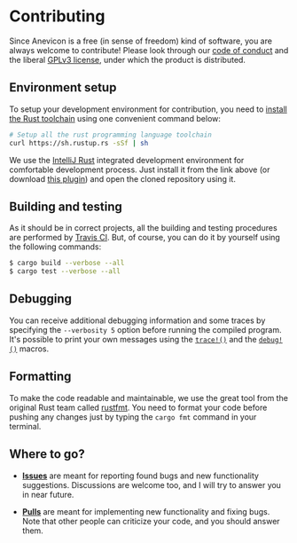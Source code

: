 # Contributing
Since Anevicon is a free (in sense of freedom) kind of software, you are always welcome to contribute! Please look through our [code of conduct](https://github.com/Gymmasssorla/anevicon/blob/master/CODE_OF_CONDUCT.md) and the liberal [GPLv3 license](https://github.com/Gymmasssorla/anevicon/blob/master/LICENSE), under which the product is distributed.

## Environment setup
To setup your development environment for contribution, you need to [install the Rust toolchain](https://www.rust-lang.org/tools/install) using one convenient command below:

```bash
# Setup all the rust programming language toolchain
curl https://sh.rustup.rs -sSf | sh
```

We use the [IntelliJ Rust](https://intellij-rust.github.io/) integrated development environment for comfortable development process. Just install it from the link above (or download [this plugin](https://plugins.jetbrains.com/plugin/8182-rust)) and open the cloned repository using it.

## Building and testing
As it should be in correct projects, all the building and testing procedures are performed by [Travis CI](https://travis-ci.com/Gymmasssorla/anevicon). But, of course, you can do it by yourself using the following commands:

```bash
$ cargo build --verbose --all
$ cargo test --verbose --all
```

## Debugging
You can receive additional debugging information and some traces by specifying the `--verbosity 5` option before running the compiled program. It's possible to print your own messages using the [`trace!()`](https://docs.rs/log/0.4.6/log/macro.trace.html) and the [`debug!()`](https://docs.rs/log/0.4.6/log/macro.debug.html) macros.

## Formatting
To make the code readable and maintainable, we use the great tool from the original Rust team called [rustfmt](https://github.com/rust-lang/rustfmt). You need to format your code before pushing any changes just by typing the `cargo fmt` command in your terminal.

## Where to go?
 - **[Issues](https://github.com/Gymmasssorla/anevicon/issues)** are meant for reporting found bugs and new functionality suggestions. Discussions are welcome too, and I will try to answer you in near future.
 
 - **[Pulls](https://github.com/Gymmasssorla/anevicon/pulls)** are meant for implementing new functionality and fixing bugs. Note that other people can criticize your code, and you should answer them.
